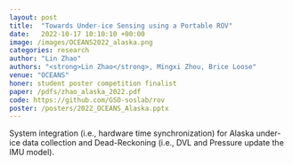 ```yaml
---
layout: post
title:  "Towards Under-ice Sensing using a Portable ROV"
date:   2022-10-17 10:10:10 +00:00
image: /images/OCEANS2022_alaska.png
categories: research
author: "Lin Zhao"
authors: "<strong>Lin Zhao</strong>, Mingxi Zhou, Brice Loose"
venue: "OCEANS"
honer: student poster competition finalist
paper: /pdfs/zhao_alaska_2022.pdf
code: https://github.com/GSO-soslab/rov
poster: /posters/2022_OCEANS_Alaska.pptx
---
```

System integration (i.e., hardware time synchronization) for Alaska under-ice data collection and Dead-Reckoning (i.e., DVL and Pressure update the IMU model).